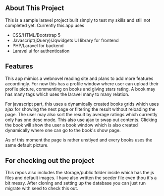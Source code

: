 ## About This Project

This is a sample laravel project built simply to test my skills and still not completed yet.
Currently this app uses

-   CSS/HTML/Bootstrap 5
-   Javascript(jQuery)/Jqwidgets UI library for frontend
-   PHP/Laravel for backend
-   Laravel ui for authentication

## Features

This app mimics a webnovel reading site and plans to add more features accordingly.
For now this has a profile window where user can upload their profile picture,
commenting on books and giving stars rating.
A book may has many tags which uses the laravel many to many relation.

For javascript part, this uses a dynamically created books grids which uses ajax
for showing the next page or filtering the result without reloading the page.
The user may also sort the result by average ratings which currently only has one desc mode. This also use ajax to swap out contents.
Clicking the book will show the user a book window which is also created dynamically where one can go to the book's show page.

As of this moment the page is rather unstlyed and every books uses the same default picture.

## For checking out the project

This repos also includes the storage/public folder inside which has the js files and default images.
I have also written the seeder file even thou it's a bit messy.
After cloning and setting up the database you can just run migrate with seed to check this out.
